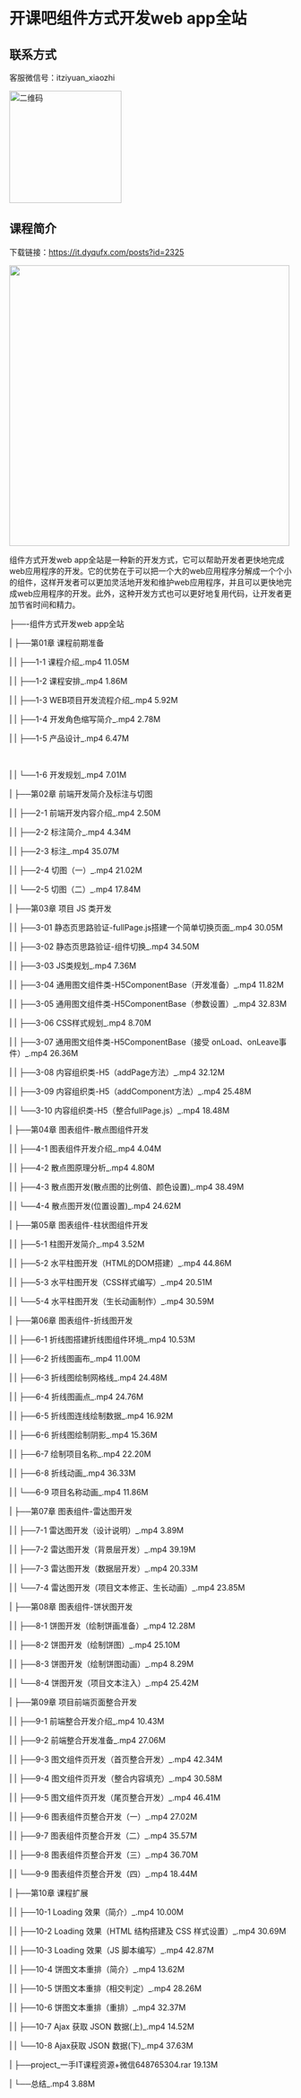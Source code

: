 # 开课吧组件方式开发web app全站  

## 联系方式

客服微信号：itziyuan_xiaozhi

<img src="https://ziyuanyun.oss-cn-guangzhou.aliyuncs.com/common/20240614073449/666b82192834a.jpg" width="200" height="200" alt="二维码">

## 课程简介

下载链接：https://it.dyqufx.com/posts?id=2325

<img src="https://ziyuanyun.oss-cn-guangzhou.aliyuncs.com/yun/20240515183827/664490a3ca8b7.jpg" width="500" alt="">

  组件方式开发web app全站是一种新的开发方式，它可以帮助开发者更快地完成web应用程序的开发。它的优势在于可以把一个大的web应用程序分解成一个个小的组件，这样开发者可以更加灵活地开发和维护web应用程序，并且可以更快地完成web应用程序的开发。此外，这种开发方式也可以更好地复用代码，让开发者更加节省时间和精力。

 

 ├──-组件方式开发web app全站

 | ├──第01章 课程前期准备

 | | ├──1-1 课程介绍_.mp4 11.05M

 | | ├──1-2 课程安排_.mp4 1.86M

 | | ├──1-3 WEB项目开发流程介绍_.mp4 5.92M

 | | ├──1-4 开发角色缩写简介_.mp4 2.78M

 | | ├──1-5 产品设计_.mp4 6.47M

 &nbsp;

 | | └──1-6 开发规划_.mp4 7.01M

 | ├──第02章 前端开发简介及标注与切图

 | | ├──2-1 前端开发内容介绍_.mp4 2.50M

 | | ├──2-2 标注简介_.mp4 4.34M

 | | ├──2-3 标注_.mp4 35.07M

 | | ├──2-4 切图（一）_.mp4 21.02M

 | | └──2-5 切图（二）_.mp4 17.84M

 | ├──第03章 项目 JS 类开发

 | | ├──3-01 静态页思路验证-fullPage.js搭建一个简单切换页面_.mp4 30.05M

 | | ├──3-02 静态页思路验证-组件切换_.mp4 34.50M

 | | ├──3-03 JS类规划_.mp4 7.36M

 | | ├──3-04 通用图文组件类-H5ComponentBase（开发准备）_.mp4 11.82M

 | | ├──3-05 通用图文组件类-H5ComponentBase（参数设置）_.mp4 32.83M

 | | ├──3-06 CSS样式规划_.mp4 8.70M

 | | ├──3-07 通用图文组件类-H5ComponentBase（接受 onLoad、onLeave事件）_.mp4 26.36M

 | | ├──3-08 内容组织类-H5（addPage方法）_.mp4 32.12M

 | | ├──3-09 内容组织类-H5（addComponent方法）_.mp4 25.48M

 | | └──3-10 内容组织类-H5（整合fullPage.js）_.mp4 18.48M

 | ├──第04章 图表组件-散点图组件开发

 | | ├──4-1 图表组件开发介绍_.mp4 4.04M

 | | ├──4-2 散点图原理分析_.mp4 4.80M

 | | ├──4-3 散点图开发(散点图的比例值、颜色设置)_.mp4 38.49M

 | | └──4-4 散点图开发(位置设置)_.mp4 24.62M

 | ├──第05章 图表组件-柱状图组件开发

 | | ├──5-1 柱图开发简介_.mp4 3.52M

 | | ├──5-2 水平柱图开发（HTML的DOM搭建）_.mp4 44.86M

 | | ├──5-3 水平柱图开发（CSS样式编写）_.mp4 20.51M

 | | └──5-4 水平柱图开发（生长动画制作）_.mp4 30.59M

 | ├──第06章 图表组件-折线图开发

 | | ├──6-1 折线图搭建折线图组件环境_.mp4 10.53M

 | | ├──6-2 折线图画布_.mp4 11.00M

 | | ├──6-3 折线图绘制网格线_.mp4 24.48M

 | | ├──6-4 折线图画点_.mp4 24.76M

 | | ├──6-5 折线图连线绘制数据_.mp4 16.92M

 | | ├──6-6 折线图绘制阴影_.mp4 15.36M

 | | ├──6-7 绘制项目名称_.mp4 22.20M

 | | ├──6-8 折线动画_.mp4 36.33M

 | | └──6-9 项目名称动画_.mp4 11.86M

 | ├──第07章 图表组件-雷达图开发

 | | ├──7-1 雷达图开发（设计说明）_.mp4 3.89M

 | | ├──7-2 雷达图开发（背景层开发）_.mp4 39.19M

 | | ├──7-3 雷达图开发（数据层开发）_.mp4 20.33M

 | | └──7-4 雷达图开发（项目文本修正、生长动画）_.mp4 23.85M

 | ├──第08章 图表组件-饼状图开发

 | | ├──8-1 饼图开发（绘制饼画准备）_.mp4 12.28M

 | | ├──8-2 饼图开发（绘制饼图）_.mp4 25.10M

 | | ├──8-3 饼图开发（绘制饼图动画）_.mp4 8.29M

 | | └──8-4 饼图开发（项目文本注入）_.mp4 25.42M

 | ├──第09章 项目前端页面整合开发

 | | ├──9-1 前端整合开发介绍_.mp4 10.43M

 | | ├──9-2 前端整合开发准备_.mp4 27.06M

 | | ├──9-3 图文组件页开发（首页整合开发）_.mp4 42.34M

 | | ├──9-4 图文组件页开发（整合内容填充）_.mp4 30.58M

 | | ├──9-5 图文组件页开发（尾页整合开发）_.mp4 46.41M

 | | ├──9-6 图表组件页整合开发（一）_.mp4 27.02M

 | | ├──9-7 图表组件页整合开发（二）_.mp4 35.57M

 | | ├──9-8 图表组件页整合开发（三）_.mp4 36.70M

 | | └──9-9 图表组件页整合开发（四）_.mp4 18.44M

 | ├──第10章 课程扩展

 | | ├──10-1 Loading 效果（简介）_.mp4 10.00M

 | | ├──10-2 Loading 效果（HTML 结构搭建及 CSS 样式设置）_.mp4 30.69M

 | | ├──10-3 Loading 效果（JS 脚本编写）_.mp4 42.87M

 | | ├──10-4 饼图文本重排（简介）_.mp4 13.62M

 | | ├──10-5 饼图文本重排（相交判定）_.mp4 28.26M

 | | ├──10-6 饼图文本重排（重排）_.mp4 32.37M

 | | ├──10-7 Ajax 获取 JSON 数据(上)_.mp4 14.52M

 | | └──10-8 Ajax获取 JSON 数据(下)_.mp4 37.63M

 | ├──project_一手IT课程资源+微信648765304.rar 19.13M

 | └──总结_.mp4 3.88M

  
